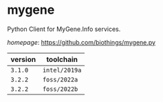 # mygene

Python Client for MyGene.Info services.

*homepage*: <https://github.com/biothings/mygene.py>

version | toolchain
--------|----------
``3.1.0`` | ``intel/2019a``
``3.2.2`` | ``foss/2022a``
``3.2.2`` | ``foss/2022b``
